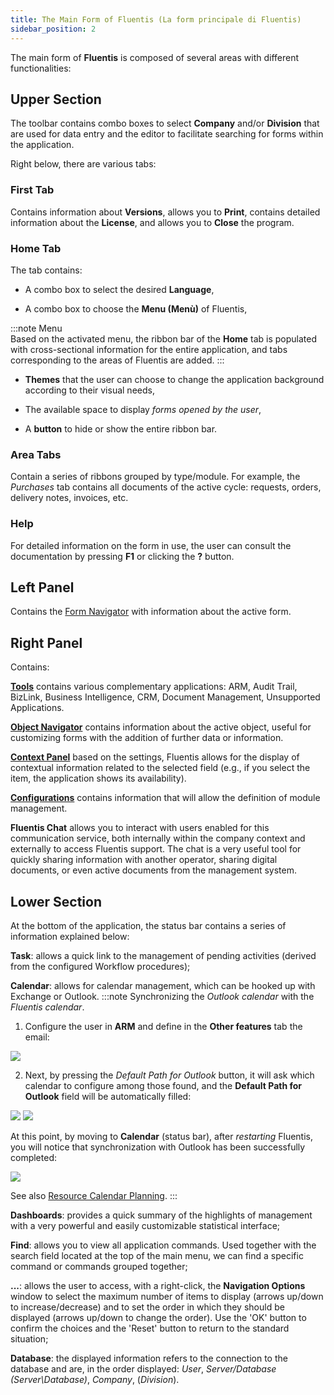```yaml
---
title: The Main Form of Fluentis (La form principale di Fluentis)
sidebar_position: 2
---
```


The main form of **Fluentis** is composed of several areas with different functionalities:

## Upper Section

The toolbar contains combo boxes to select **Company** and/or **Division** that are used for data entry and the editor to facilitate searching for forms within the application.

Right below, there are various tabs:

### First Tab

Contains information about **Versions**, allows you to **Print**, contains detailed information about the **License**, and allows you to **Close** the program.

### Home Tab

The tab contains:

- A combo box to select the desired **Language**,
    
- A combo box to choose the **Menu (Menù)** of Fluentis,

:::note Menu    
Based on the activated menu, the ribbon bar of the **Home** tab is populated with cross-sectional information for the entire application, and tabs corresponding to the areas of Fluentis are added.
:::
    
- **Themes** that the user can choose to change the application background according to their visual needs, 
    
- The available space to display *forms opened by the user*,
    
- A **button** to hide or show the entire ribbon bar.
    
### Area Tabs

Contain a series of ribbons grouped by type/module. For example, the *Purchases* tab contains all documents of the active cycle: requests, orders, delivery notes, invoices, etc.

### Help
    
For detailed information on the form in use, the user can consult the documentation by pressing **F1** or clicking the **?** button.

## Left Panel

Contains the [Form Navigator](/docs/form-navigator/data-grid-settings) with information about the active form.

## Right Panel

Contains:

**[Tools](/docs/applications/applications-intro)** contains various complementary applications: ARM, Audit Trail, BizLink, Business Intelligence, CRM, Document Management, Unsupported Applications.

**[Object Navigator](/docs/object-navigator/object-navigator-intro)** contains information about the active object, useful for customizing forms with the addition of further data or information.

**[Context Panel](/docs/panels/context-panel)** based on the settings, Fluentis allows for the display of contextual information related to the selected field (e.g., if you select the item, the application shows its availability).

**[Configurations](/docs/configurations/configuration)** contains information that will allow the definition of module management.

**Fluentis Chat** allows you to interact with users enabled for this communication service, both internally within the company context and externally to access Fluentis support. The chat is a very useful tool for quickly sharing information with another operator, sharing digital documents, or even active documents from the management system.

## Lower Section

At the bottom of the application, the status bar contains a series of information explained below:

**Task**: allows a quick link to the management of pending activities (derived from the configured Workflow procedures);

**Calendar**: allows for calendar management, which can be hooked up with Exchange or Outlook.
:::note Synchronizing the *Outlook calendar* with the *Fluentis calendar*. 

1. Configure the user in **ARM** and define in the **Other features** tab the email: 

![](/img/it-it/guide/panels/status-bar/calendar-configuration/image01.png)


2. Next, by pressing the *Default Path for Outlook* button, it will ask which calendar to configure among those found, and the **Default Path for Outlook** field will be automatically filled: 

![](/img/it-it/guide/panels/status-bar/calendar-configuration/image02.png) ![](/img/it-it/guide/panels/status-bar/calendar-configuration/image03.png)


At this point, by moving to **Calendar** (status bar), after *restarting* Fluentis, you will notice that synchronization with Outlook has been successfully completed:

![](/img/it-it/guide/panels/status-bar/calendar-configuration/image04.png)


See also [Resource Calendar Planning](/docs/project-management/transverse-procedures).
:::


**Dashboards**: provides a quick summary of the highlights of management with a very powerful and easily customizable statistical interface;

**Find**: allows you to view all application commands. Used together with the search field located at the top of the main menu, we can find a specific command or commands grouped together;

**...**: allows the user to access, with a right-click, the **Navigation Options** window to select the maximum number of items to display (arrows up/down to increase/decrease) and to set the order in which they should be displayed (arrows up/down to change the order). Use the 'OK' button to confirm the choices and the 'Reset' button to return to the standard situation;

**Database**: the displayed information refers to the connection to the database and are, in the order displayed: *User*, *Server/Database (Server\Database)*, *Company*, (*Division*).